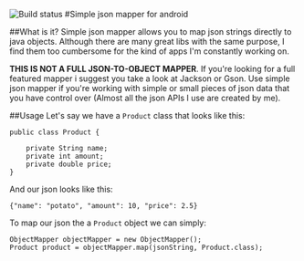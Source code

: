 ![Build status](https://secure.travis-ci.org/marcosbeirigo/simple-json-mapper.png)
#Simple json mapper for android

##What is it?
Simple json mapper allows you to map json strings directly to java objects. Although there are many great libs with the same purpose, I find them too cumbersome for the kind of apps I'm constantly working on.

**THIS IS NOT A FULL JSON-TO-OBJECT MAPPER**. If you're looking for a full featured mapper i suggest you take a look at Jackson or Gson. Use simple json mapper if you're working with simple or small pieces of json data  that you have control over (Almost all the json APIs I use are created by me).

##Usage
Let's say we have a `Product` class that looks like this:

 	public class Product {
	
		private String name;
		private int amount;
		private double price;
	}

And our json looks like this:

	{"name": "potato", "amount": 10, "price": 2.5}

To map our json the a `Product` object we can simply:

	ObjectMapper objectMapper = new ObjectMapper();
	Product product = objectMapper.map(jsonString, Product.class);

